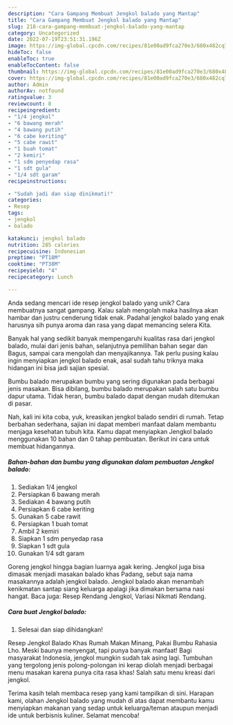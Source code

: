 ```yaml
---
description: "Cara Gampang Membuat Jengkol balado yang Mantap"
title: "Cara Gampang Membuat Jengkol balado yang Mantap"
slug: 218-cara-gampang-membuat-jengkol-balado-yang-mantap
category: Uncategorized
date: 2022-07-19T23:51:31.196Z
image: https://img-global.cpcdn.com/recipes/81e00ad9fca270e3/680x482cq70/jengkol-balado-foto-resep-utama.jpg
hideToc: false
enableToc: true
enableTocContent: false
thumbnail: https://img-global.cpcdn.com/recipes/81e00ad9fca270e3/680x482cq70/jengkol-balado-foto-resep-utama.jpg
cover: https://img-global.cpcdn.com/recipes/81e00ad9fca270e3/680x482cq70/jengkol-balado-foto-resep-utama.jpg
author: Admin
authorAv: notfound
ratingvalue: 3
reviewcount: 8
recipeingredient:
- "1/4 jengkol"
- "6 bawang merah"
- "4 bawang putih"
- "6 cabe keriting"
- "5 cabe rawit"
- "1 buah tomat"
- "2 kemiri"
- "1 sdm penyedap rasa"
- "1 sdt gula"
- "1/4 sdt garam"
recipeinstructions:

- "Sudah jadi dan siap dinikmati!"
categories:
- Resep
tags:
- jengkol
- balado

katakunci: jengkol balado 
nutrition: 285 calories
recipecuisine: Indonesian
preptime: "PT18M"
cooktime: "PT38M"
recipeyield: "4"
recipecategory: Lunch

---
```





Anda sedang mencari ide resep jengkol balado yang unik? Cara membuatnya sangat gampang. Kalau salah mengolah maka hasilnya akan hambar dan justru cenderung tidak enak. Padahal jengkol balado yang enak harusnya sih punya aroma dan rasa yang dapat memancing selera Kita.





Banyak hal yang sedikit banyak mempengaruhi kualitas rasa dari jengkol balado, mulai dari jenis bahan, selanjutnya pemilihan bahan segar dan Bagus, sampai cara mengolah dan menyajikannya. Tak perlu pusing kalau ingin menyiapkan jengkol balado enak,      asal sudah tahu triknya maka hidangan ini bisa jadi sajian spesial.














Bumbu balado merupakan bumbu yang sering digunakan pada berbagai jenis masakan. Bisa dibilang, bumbu balado merupakan salah satu bumbu dapur utama. Tidak heran, bumbu balado dapat dengan mudah ditemukan di pasar.






Nah, kali ini kita coba, yuk, kreasikan jengkol balado sendiri di rumah. Tetap berbahan sederhana, sajian ini dapat memberi manfaat dalam membantu menjaga kesehatan tubuh kita. Kamu dapat menyiapkan Jengkol balado menggunakan 10 bahan dan 0 tahap pembuatan. Berikut ini cara untuk membuat hidangannya.

<!--inarticleads1-->

##### Bahan-bahan dan bumbu yang digunakan dalam pembuatan Jengkol balado:

1. Sediakan 1/4 jengkol
1. Persiapkan 6 bawang merah
1. Sediakan 4 bawang putih
1. Persiapkan 6 cabe keriting
1. Gunakan 5 cabe rawit
1. Persiapkan 1 buah tomat
1. Ambil 2 kemiri
1. Siapkan 1 sdm penyedap rasa
1. Siapkan 1 sdt gula
1. Gunakan 1/4 sdt garam


Goreng jengkol hingga bagian luarnya agak kering. Jengkol juga bisa dimasak menjadi masakan balado khas Padang, sebut saja nama masakannya adalah jengkol balado. Jengkol balado akan menambah kenikmatan santap siang keluarga apalagi jika dimakan bersama nasi hangat. Baca juga: Resep Rendang Jengkol, Variasi Nikmati Rendang. 

<!--inarticleads2-->

##### Cara buat Jengkol balado:


1. Selesai dan siap dihidangkan!

Resep Jengkol Balado Khas Rumah Makan Minang, Pakai Bumbu Rahasia Lho. Meski baunya menyengat, tapi punya banyak manfaat! Bagi masyarakat Indonesia, jengkol mungkin sudah tak asing lagi. Tumbuhan yang tergolong jenis polong-polongan ini kerap diolah menjadi berbagai menu masakan karena punya cita rasa khas! Salah satu menu kreasi dari jengkol. 

Terima kasih telah membaca resep yang kami tampilkan di sini. Harapan kami, olahan Jengkol balado yang mudah di atas dapat membantu kamu menyiapkan makanan yang sedap untuk keluarga/teman ataupun menjadi ide untuk berbisnis kuliner. Selamat mencoba!
